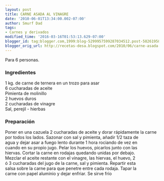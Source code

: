 ```yaml
---
layout: post
title: CARNE ASADA AL VINAGRE
date: '2010-06-01T13:34:00.002-07:00'
author: Smurf Dad
tags:
- Carnes y derivados
modified_time: '2016-03-16T01:53:13.629-07:00'
blogger_id: tag:blogger.com,1999:blog-5299957599287034512.post-5826195858366484687
blogger_orig_url: http://recetas-desa.blogspot.com/2010/06/carne-asada-al-vinagre.html
---
```


Para 6 personas.<br /><h3>Ingredientes</h3>1 kg. de carne de ternera en un trozo para asar<br />6 cucharadas de aceite<br />Pimienta de molinillo<br />2 huevos duros<br />2 cucharadas de vinagre<br />Sal, perejil - hierbas<br /><h3>Preparación</h3>Poner en una cazuela 2 cucharadas de aceite y dorar rápidamente la carne<br />por todos los lados. Sazonar con sal y pimienta, añadir 1/2 taza de<br />agua y dejar asar a fuego lento durante 1 hora rociando de vez en<br />cuando en su propio jugo. Pelar los huevos, picarlos junto con las<br />hiervas. Cortar la carne en rodajas quedando unidas por debajo.<br />Mezclar el aceite restante con el vinagre, las hiervas, el huevo, 2<br />ó 3 cucharadas del jugo de la carne, sal y pimienta. Repartir esta<br />salsa sobre la carne para que penetre entre cada rodaja. Tapar la<br />carne con papel aluminio y dejar enfriar. Se sirve frío